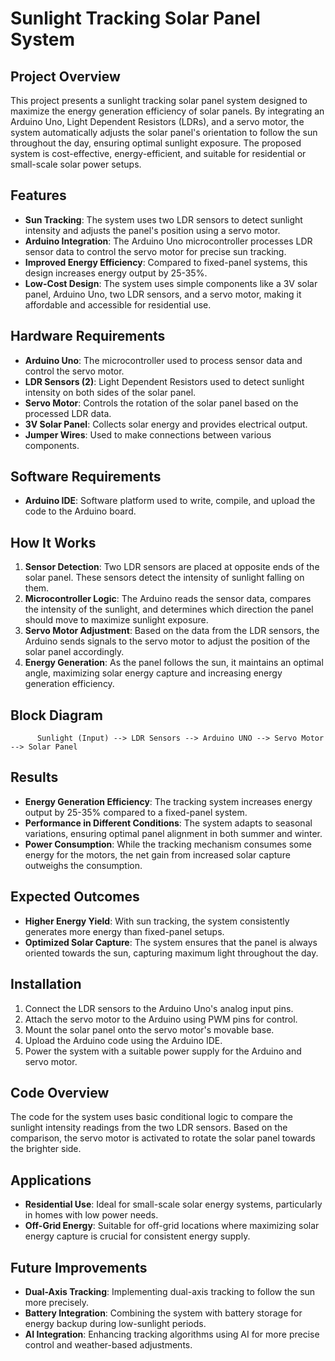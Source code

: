 # Sunlight Tracking Solar Panel System

## Project Overview
This project presents a sunlight tracking solar panel system designed to maximize the energy generation efficiency of solar panels. By integrating an Arduino Uno, Light Dependent Resistors (LDRs), and a servo motor, the system automatically adjusts the solar panel's orientation to follow the sun throughout the day, ensuring optimal sunlight exposure. The proposed system is cost-effective, energy-efficient, and suitable for residential or small-scale solar power setups.

## Features
- **Sun Tracking**: The system uses two LDR sensors to detect sunlight intensity and adjusts the panel's position using a servo motor.
- **Arduino Integration**: The Arduino Uno microcontroller processes LDR sensor data to control the servo motor for precise sun tracking.
- **Improved Energy Efficiency**: Compared to fixed-panel systems, this design increases energy output by 25-35%.
- **Low-Cost Design**: The system uses simple components like a 3V solar panel, Arduino Uno, two LDR sensors, and a servo motor, making it affordable and accessible for residential use.

## Hardware Requirements
- **Arduino Uno**: The microcontroller used to process sensor data and control the servo motor.
- **LDR Sensors (2)**: Light Dependent Resistors used to detect sunlight intensity on both sides of the solar panel.
- **Servo Motor**: Controls the rotation of the solar panel based on the processed LDR data.
- **3V Solar Panel**: Collects solar energy and provides electrical output.
- **Jumper Wires**: Used to make connections between various components.

## Software Requirements
- **Arduino IDE**: Software platform used to write, compile, and upload the code to the Arduino board.

## How It Works
1. **Sensor Detection**: Two LDR sensors are placed at opposite ends of the solar panel. These sensors detect the intensity of sunlight falling on them.
2. **Microcontroller Logic**: The Arduino reads the sensor data, compares the intensity of the sunlight, and determines which direction the panel should move to maximize sunlight exposure.
3. **Servo Motor Adjustment**: Based on the data from the LDR sensors, the Arduino sends signals to the servo motor to adjust the position of the solar panel accordingly.
4. **Energy Generation**: As the panel follows the sun, it maintains an optimal angle, maximizing solar energy capture and increasing energy generation efficiency.

## Block Diagram

```
      Sunlight (Input) --> LDR Sensors --> Arduino UNO --> Servo Motor --> Solar Panel
```

## Results
- **Energy Generation Efficiency**: The tracking system increases energy output by 25-35% compared to a fixed-panel system.
- **Performance in Different Conditions**: The system adapts to seasonal variations, ensuring optimal panel alignment in both summer and winter.
- **Power Consumption**: While the tracking mechanism consumes some energy for the motors, the net gain from increased solar capture outweighs the consumption.

## Expected Outcomes
- **Higher Energy Yield**: With sun tracking, the system consistently generates more energy than fixed-panel setups.
- **Optimized Solar Capture**: The system ensures that the panel is always oriented towards the sun, capturing maximum light throughout the day.

## Installation
1. Connect the LDR sensors to the Arduino Uno's analog input pins.
2. Attach the servo motor to the Arduino using PWM pins for control.
3. Mount the solar panel onto the servo motor's movable base.
4. Upload the Arduino code using the Arduino IDE.
5. Power the system with a suitable power supply for the Arduino and servo motor.

## Code Overview
The code for the system uses basic conditional logic to compare the sunlight intensity readings from the two LDR sensors. Based on the comparison, the servo motor is activated to rotate the solar panel towards the brighter side.

## Applications
- **Residential Use**: Ideal for small-scale solar energy systems, particularly in homes with low power needs.
- **Off-Grid Energy**: Suitable for off-grid locations where maximizing solar energy capture is crucial for consistent energy supply.

## Future Improvements
- **Dual-Axis Tracking**: Implementing dual-axis tracking to follow the sun more precisely.
- **Battery Integration**: Combining the system with battery storage for energy backup during low-sunlight periods.
- **AI Integration**: Enhancing tracking algorithms using AI for more precise control and weather-based adjustments.
